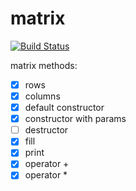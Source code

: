 # matrix

[![Build Status](https://travis-ci.org/MaximSurovtsev/matrix.svg?branch=master)](https://travis-ci.org/MaximSurovtsev/matrix)

matrix methods:
- [x] rows
- [x] columns
- [x] default constructor
- [x] constructor with params
- [ ] destructor
- [x] fill
- [x] print
- [x] operator +
- [x] operator *

